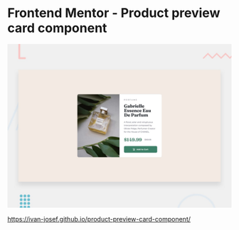 # Frontend Mentor - Product preview card component

![Design preview for the Product preview card component coding challenge](./design/desktop-preview.jpg)

https://ivan-josef.github.io/product-preview-card-component/
